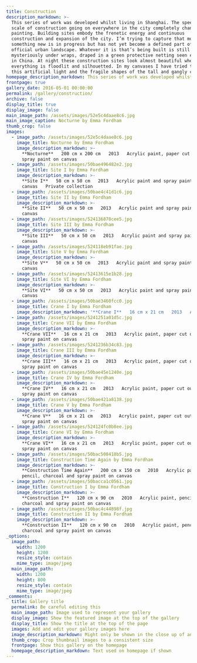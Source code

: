 ```yaml
---
title: Construction
description_markdown: >-
  This series of work was developed whilst living in Shanghai. The speed and
  scale of construction going on everywhere in the city completely changed my
  painting. Building sites embody the frenetic energy and continuous
  construction and expansion of the city. I’m trying to capture that moment when
  something new is in progress but has not yet become a defined part of the
  official urban landscape. Whatever it is that’s being built is still
  mysteriously under wraps, draped in a green protective netting seen everywhere
  in China. At night these construction sites look almost beautiful when
  everything is floodlit and silhouetted. In my canvases I have tried to capture
  this artificial light and the fragile shapes of the tall and gangly cranes.
homepage_description_markdown: This series of work was developed whilst living in Shanghai.
frontpage: true
gallery_date: 2016-05-01 00:00:00
permalink: /gallery/construction/
archive: false
display_title: true
display_image: false
main_image_path: /assets/images/52e5c4daae8c6.jpg
main_image_caption: Nocturne by Emma Fordham
thumb_crop: false
images:
  - image_path: /assets/images/52e5c4daae8c6.jpg
    image_title: Nocturne by Emma Fordham
    image_description_markdown: >-
      **Nocturne**   200 cm x 200 cm   2013   Acrylic paint, paper cut out and
      spray paint on canvas
  - image_path: /assets/images/50bae496482e2.jpg
    image_title: Site I by Emma Fordham
    image_description_markdown: >-
      **Site I**   50 cm x 50 cm   2013   Acrylic paint and spray paint on
      canvas   Private collection
  - image_path: /assets/images/50bae4c41d1c6.jpg
    image_title: Site II by Emma Fordham
    image_description_markdown: >-
      **Site II**   50 cm x 50 cm   2013   Acrylic paint and spray paint on
      canvas
  - image_path: /assets/images/524136878cee5.jpg
    image_title: Site III by Emma Fordham
    image_description_markdown: >-
      **Site III**   50 cm x 50 cm   2013   Acrylic paint and spray paint on
      canvas
  - image_path: /assets/images/524118eb91fae.jpg
    image_title: Site V by Emma Fordham
    image_description_markdown: >-
      **Site V**   50 cm x 50 cm   2013   Acrylic paint and spray paint on
      canvas
  - image_path: /assets/images/52413615e1b28.jpg
    image_title: Site VI by Emma Fordham
    image_description_markdown: >-
      **Site VI**   50 cm x 50 cm   2013   Acrylic paint and spray paint on
      canvas
  - image_path: /assets/images/50bae3460fcc0.jpg
    image_title: Crane I by Emma Fordham
    image_description_markdown: '**Crane I**   16 cm x 21 cm   2013   Acrylics and spray paint on canvas'
  - image_path: /assets/images/5241251a01d5c.jpg
    image_title: Crane VII by Emma Fordham
    image_description_markdown: >-
      **Crane VII**   16 cm x 21 cm   2013   Acrylic paint, paper cut out and
      spray paint on canvas
  - image_path: /assets/images/5241236b34c83.jpg
    image_title: Crane III by Emma Fordham
    image_description_markdown: >-
      **Crane III**   16 cm x 21 cm   2013   Acrylic paint, paper cut out and
      spray paint on canvas
  - image_path: /assets/images/50bae45e1240e.jpg
    image_title: Crane IV by Emma Fordham
    image_description_markdown: >-
      **Crane IV**   16 cm x 21 cm   2013   Acrylic paint, paper cut out and
      spray paint on canvas
  - image_path: /assets/images/50bae421a8138.jpg
    image_title: Crane V by Emma Fordham
    image_description_markdown: >-
      **Crane V**   16 cm x 21 cm   2013   Acrylic paint, paper cut out and
      spray paint on canvas
  - image_path: /assets/images/524124fc0b8ee.jpg
    image_title: Crane VI by Emma Fordham
    image_description_markdown: >-
      **Crane VI**   16 cm x 21 cm   2013   Acrylic paint, paper cut out and
      spray paint on canvas
  - image_path: /assets/images/50bac508418b5.jpg
    image_title: Construction Time Again by Emma Fordham
    image_description_markdown: >-
      **Construction Time Again**   200 cm x 150 cm   2010   Acrylic paint,
      pencil, charcoal and spray paint on canvas
  - image_path: /assets/images/50bacca1c0561.jpg
    image_title: Construction I by Emma Fordham
    image_description_markdown: >-
      **Construction I**   120 cm x 90 cm   2010   Acrylic paint, pencil,
      charcoal and spray paint on canvas
  - image_path: /assets/images/50bac4c44898f.jpg
    image_title: Construction II by Emma Fordham
    image_description_markdown: >-
      **Construction II**   120 cm x 90 cm   2010   Acrylic paint, pencil,
      charcoal and spray paint on canvas
_options:
  image_path:
    width: 1200
    height: 1200
    resize_style: contain
    mime_type: image/jpeg
  main_image_path:
    width: 1200
    height: 800
    resize_style: contain
    mime_type: image/jpeg
_comments:
  title: Gallery title
  permalink: Be careful editing this
  main_image_path: Image used to represent your gallery
  display_image: Show the featured image at the top of the gallery
  display_title: Show the title at the top of the page
  images: Add and edit your gallery images here
  image_description_markdown: Might only be shown in the close up of an image
  thumb_crop: Crop thumbnail images to a consistent size
  frontpage: Show this gallery on the homepage
  homepage_description_markdown: Text used on homepage if shown
---
```

